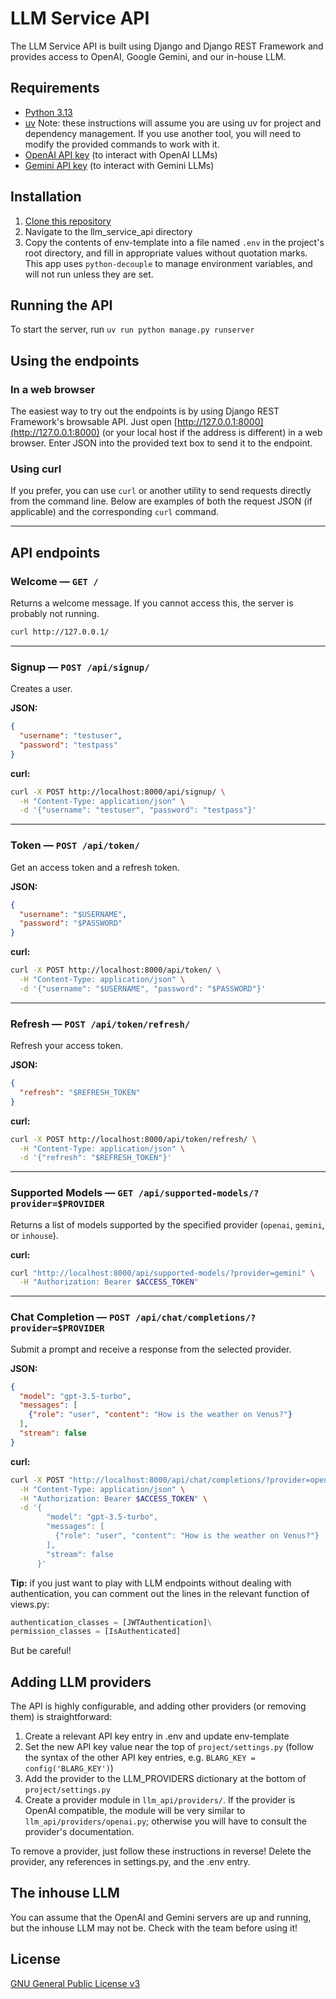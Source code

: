 # LLM Service API
The LLM Service API is built using Django and Django REST Framework and provides access to OpenAI, Google Gemini, and our in-house LLM.

## Requirements
- [Python 3.13](https://www.python.org/downloads/)
- [uv](https://docs.astral.sh/uv/getting-started/installation/)
Note: these instructions will assume you are using uv for project and dependency management. If you use another tool, you will need to modify the provided commands to work with it.
- [OpenAI API key](https://platform.openai.com/api-keys) (to interact with OpenAI LLMs)
- [Gemini API key](https://ai.google.dev/gemini-api/docs/api-key) (to interact with Gemini LLMs)

## Installation
1. [Clone this repository](https://docs.github.com/en/repositories/creating-and-managing-repositories/cloning-a-repository)
2. Navigate to the llm_service_api directory
3. Copy the contents of env-template into a file named `.env` in the project's root directory, and fill in appropriate values without quotation marks. This app uses `python-decouple` to manage environment variables, and will not run unless they are set.

## Running the API
To start the server, run `uv run python manage.py runserver`

## Using the endpoints

### In a web browser

The easiest way to try out the endpoints is by using Django REST Framework's browsable API. Just open [http://127.0.0.1:8000](http://127.0.0.1:8000) (or your local host if the address is different) in a web browser. Enter JSON into the provided text box to send it to the endpoint.

### Using curl

If you prefer, you can use `curl` or another utility to send requests directly from the command line. Below are examples of both the request JSON (if applicable) and the corresponding `curl` command.

---

## API endpoints

### Welcome — `GET /`

Returns a welcome message. If you cannot access this, the server is probably not running.

```bash
curl http://127.0.0.1/
```

---

### Signup — `POST /api/signup/`

Creates a user.

**JSON:**
```json
{
  "username": "testuser",
  "password": "testpass"
}
```

**curl:**
```bash
curl -X POST http://localhost:8000/api/signup/ \
  -H "Content-Type: application/json" \
  -d '{"username": "testuser", "password": "testpass"}'
```

---

### Token — `POST /api/token/`

Get an access token and a refresh token.

**JSON:**
```json
{
  "username": "$USERNAME",
  "password": "$PASSWORD"
}
```

**curl:**
```bash
curl -X POST http://localhost:8000/api/token/ \
  -H "Content-Type: application/json" \
  -d '{"username": "$USERNAME", "password": "$PASSWORD"}'
```

---

### Refresh — `POST /api/token/refresh/`

Refresh your access token.

**JSON:**
```json
{
  "refresh": "$REFRESH_TOKEN"
}
```

**curl:**
```bash
curl -X POST http://localhost:8000/api/token/refresh/ \
  -H "Content-Type: application/json" \
  -d '{"refresh": "$REFRESH_TOKEN"}'
```

---

### Supported Models — `GET /api/supported-models/?provider=$PROVIDER`

Returns a list of models supported by the specified provider (`openai`, `gemini`, or `inhouse`).

**curl:**
```bash
curl "http://localhost:8000/api/supported-models/?provider=gemini" \
  -H "Authorization: Bearer $ACCESS_TOKEN"
```

---

### Chat Completion — `POST /api/chat/completions/?provider=$PROVIDER`

Submit a prompt and receive a response from the selected provider.

**JSON:**
```json
{
  "model": "gpt-3.5-turbo",
  "messages": [
    {"role": "user", "content": "How is the weather on Venus?"}
  ],
  "stream": false
}
```

**curl:**
```bash
curl -X POST "http://localhost:8000/api/chat/completions/?provider=openai" \
  -H "Content-Type: application/json" \
  -H "Authorization: Bearer $ACCESS_TOKEN" \
  -d '{
        "model": "gpt-3.5-turbo",
        "messages": [
          {"role": "user", "content": "How is the weather on Venus?"}
        ],
        "stream": false
      }'
```

**Tip:** if you just want to play with LLM endpoints without dealing with authentication, you can comment out the lines in the relevant function of views.py:
 ```python
 authentication_classes = [JWTAuthentication]\
 permission_classes = [IsAuthenticated]
 ```

 But be careful!

## Adding LLM providers
The API is highly configurable, and adding other providers (or removing them) is straightforward:
1. Create a relevant API key entry in .env and update env-template
2. Set the new API key value near the top of `project/settings.py` (follow the syntax of the other API key entries, e.g. `BLARG_KEY = config('BLARG_KEY')`)
3. Add the provider to the LLM_PROVIDERS dictionary at the bottom of `project/settings.py`
4. Create a provider module in `llm_api/providers/`. If the provider is OpenAI compatible, the module will be very similar to `llm_api/providers/openai.py`; otherwise you will have to consult the provider's documentation.

To remove a provider, just follow these instructions in reverse! Delete the provider, any references in settings.py, and the .env entry.

## The inhouse LLM
You can assume that the OpenAI and Gemini servers are up and running, but the inhouse LLM may not be. Check with the team before using it!

## License
[GNU General Public License v3](https://choosealicense.com/licenses/gpl-3.0/)
